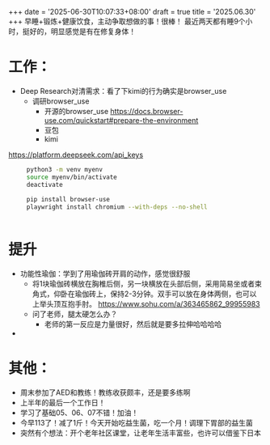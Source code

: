 +++
date = '2025-06-30T10:07:33+08:00'
draft = true
title = '2025.06.30'
+++
早睡+锻炼+健康饮食，主动争取想做的事！很棒！
最近两天都有睡9个小时，挺好的，明显感觉是有在修复身体！

<!--more-->
# 工作：
- Deep Research对清需求：看了下kimi的行为确实是browser_use
  - 调研browser_use
    - 开源的browser_use https://docs.browser-use.com/quickstart#prepare-the-environment
    - 豆包
    - kimi

https://platform.deepseek.com/api_keys

```bash
     python3 -m venv myenv
     source myenv/bin/activate
     deactivate
     
     pip install browser-use
     playwright install chromium --with-deps --no-shell
 
```
  
# 提升
- 功能性瑜伽：学到了用瑜伽砖开肩的动作，感觉很舒服
  - 将1块瑜伽砖横放在胸椎后侧，另一块横放在头部后侧，采用简易坐或者束角式，仰卧在瑜伽砖上，保持2-3分钟。双手可以放在身体两侧，也可以上举头顶互抱手肘。
    https://www.sohu.com/a/363465862_99955983
  - 问了老师，腿太硬怎么办？
    - 老师的第一反应是力量很好，然后就是要多拉伸哈哈哈哈
- 

# 其他：
- 周末参加了AED和教练！教练收获颇丰，还是要多练啊
- 上半年的最后一个工作日！
- 学习了基础05、06、07不错！加油！
- 今早113了！减了1斤！今天开始吃益生菌，吃一个月！调理下胃部的益生菌
- 突然有个想法：开个老年社区课堂，让老年生活丰富些，也许可以借鉴下日本
